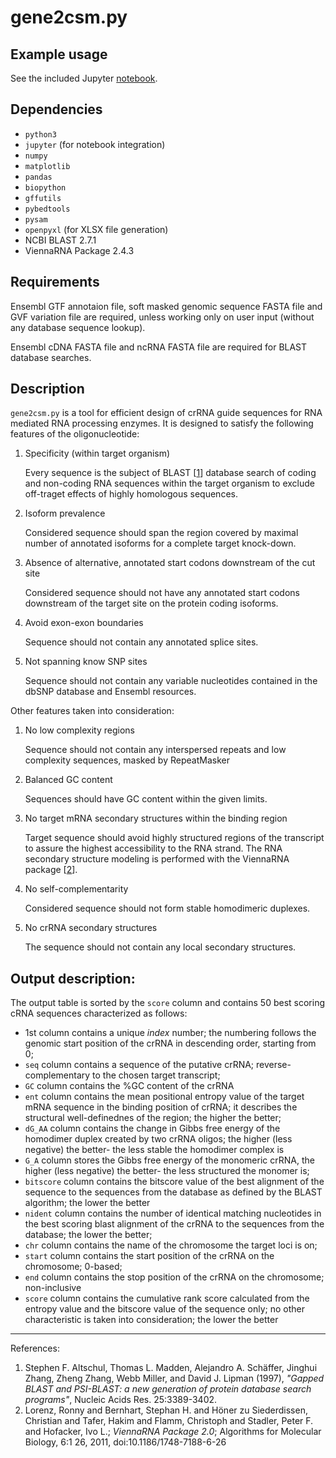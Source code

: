gene2csm.py
==================

## Example usage

See the included Jupyter [notebook](./gene2csm.ipynb).

## Dependencies

* `python3`
* `jupyter` (for notebook integration)
* `numpy`
* `matplotlib`
* `pandas`
* `biopython`
* `gffutils`
* `pybedtools`
* `pysam`
* `openpyxl` (for XLSX file generation)
* NCBI BLAST 2.7.1
* ViennaRNA Package 2.4.3

## Requirements

Ensembl GTF annotaion file, soft masked genomic sequence FASTA file and GVF
variation file are required, unless working only on user input (without any
database sequence lookup). 


Ensembl cDNA FASTA file and ncRNA FASTA file are required for BLAST database
searches.

## Description

`gene2csm.py` is a tool for efficient design of crRNA guide sequences for RNA mediated RNA processing enzymes. It is designed to satisfy the following features of the oligonucleotide:

1. Specificity (within target organism)

   Every sequence is the subject of BLAST \[[1](#r1)\] database search of coding and non-coding RNA sequences within the target organism to exclude off-traget effects of highly homologous sequences.

1. Isoform prevalence

   Considered sequence should span the region covered by maximal number of annotated isoforms for a complete target knock-down.

1. Absence of alternative, annotated start codons downstream of the cut site

   Considered sequence should not have any annotated start codons downstream of the target site on the protein coding isoforms.

1. Avoid exon-exon boundaries

   Sequence should not contain any annotated splice sites.

1. Not spanning know SNP sites

   Sequence should not contain any variable nucleotides contained in the dbSNP database and Ensembl resources.


Other features taken into consideration:

1. No low complexity regions

   Sequence should not contain any interspersed repeats and low complexity sequences, masked by RepeatMasker

1. Balanced GC content

   Sequences should have GC content within the given limits.

1. No target mRNA secondary structures within the binding region

   Target sequence should avoid highly structured regions of the transcript to assure the highest accessibility to the RNA strand. The RNA secondary structure modeling is performed with the ViennaRNA package \[[2](#r2)\].

1. No self-complementarity

   Considered sequence should not form stable homodimeric duplexes.

1. No crRNA secondary structures

   The sequence should not contain any local secondary structures.


## Output description:

The output table is sorted by the `score` column and contains 50 best scoring cRNA sequences characterized as follows:

* 1st column contains a unique _index_ number; the numbering follows the genomic start position of the crRNA in descending order, starting from 0;
* `seq` column contains a sequence of the putative crRNA; reverse-complementary to the chosen target transcript;
* `GC` column contains the %GC content of the crRNA
* `ent` column contains the mean positional entropy value of the target mRNA sequence in the binding position of crRNA; it describes the structural well-definednes of the region; the higher the better;
* `dG_AA` column contains the change in Gibbs free energy of the homodimer duplex created by two crRNA oligos; the higher (less negative) the better- the less stable the homodimer complex is
* `G_A` column stores the Gibbs free energy of the monomeric crRNA, the higher (less negative) the better- the less structured the monomer is;
* `bitscore` column contains the bitscore value of the best alignment of the sequence to the sequences from the database as defined by the BLAST algorithm; the lower the better
* `nident` column contains the number of identical matching nucleotides in the best scoring blast alignment of the crRNA to the sequences from the database; the lower the better;
* `chr` column contains the name of the chromosome the target loci is on;
* `start` column contains the start position of the crRNA on the chromosome; 0-based;
* `end` column contains the stop position of the crRNA on the chromosome;
non-inclusive
* `score` column contains the cumulative rank score calculated from the entropy value and the bitscore value of the sequence only; no other characteristic is taken into consideration; the lower the better 

---

References:
1. <a name="r1"></a>Stephen F. Altschul, Thomas L. Madden, Alejandro A. Schäffer, Jinghui Zhang, Zheng Zhang, Webb Miller, and David J. Lipman (1997), _"Gapped BLAST and PSI-BLAST: a new generation of protein database search programs"_, Nucleic Acids Res. 25:3389-3402.
2. <a name="r2"></a>Lorenz, Ronny and Bernhart, Stephan H. and Höner zu Siederdissen, Christian and Tafer, Hakim and Flamm, Christoph and Stadler, Peter F. and Hofacker, Ivo L.; _ViennaRNA Package 2.0_; Algorithms for Molecular Biology, 6:1 26, 2011, doi:10.1186/1748-7188-6-26
